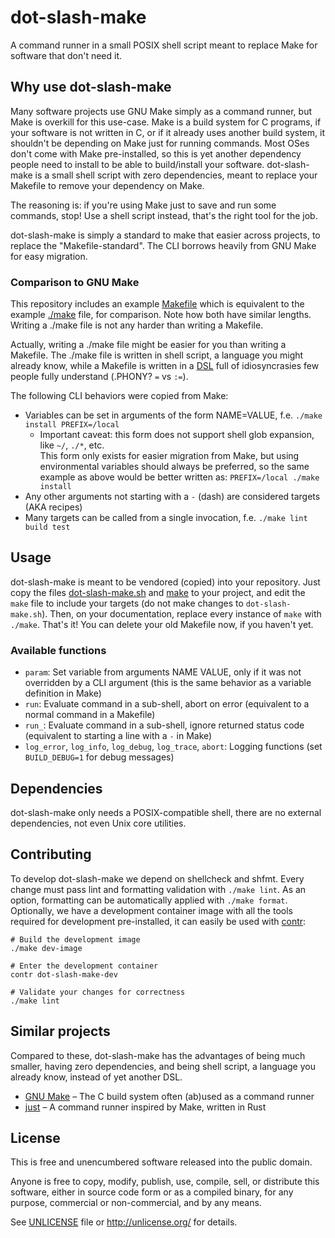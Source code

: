 # dot-slash-make

A command runner in a small POSIX shell script meant to replace Make for software that don't need it.

## Why use dot-slash-make

Many software projects use GNU Make simply as a command runner, but Make is overkill for this use-case. Make is a build system for C programs, if your software is not written in C, or if it already uses another build system, it shouldn't be depending on Make just for running commands. Most OSes don't come with Make pre-installed, so this is yet another dependency people need to install to be able to build/install your software. dot-slash-make is a small shell script with zero dependencies, meant to replace your Makefile to remove your dependency on Make.

The reasoning is: if you're using Make just to save and run some commands, stop! Use a shell script instead, that's the right tool for the job.

dot-slash-make is simply a standard to make that easier across projects, to replace the "Makefile-standard". The CLI borrows heavily from GNU Make for easy migration.

### Comparison to GNU Make

This repository includes an example [Makefile](Makefile) which is equivalent to the example [./make](make) file, for comparison. Note how both have similar lengths. Writing a ./make file is not any harder than writing a Makefile.

Actually, writing a ./make file might be easier for you than writing a Makefile. The ./make file is written in shell script, a language you might already know, while a Makefile is written in a [DSL](https://en.wikipedia.org/wiki/Domain-specific_language) full of idiosyncrasies few people fully understand (.PHONY? `=` vs `:=`).

The following CLI behaviors were copied from Make:
* Variables can be set in arguments of the form NAME=VALUE, f.e. `./make install PREFIX=/local`  
  * Important caveat: this form does not support shell glob expansion, like `~/`, `./*`, etc.  
  This form only exists for easier migration from Make, but using environmental variables should always be preferred, so the same example as above would be better written as: `PREFIX=/local ./make install`
* Any other arguments not starting with a `-` (dash) are considered targets (AKA recipes)
* Many targets can be called from a single invocation, f.e. `./make lint build test`

## Usage

dot-slash-make is meant to be vendored (copied) into your repository. Just copy the files [dot-slash-make.sh](dot-slash-make.sh) and [make](make) to your project, and edit the `make` file to include your targets (do not make changes to `dot-slash-make.sh`). Then, on your documentation, replace every instance of `make` with `./make`. That's it! You can delete your old Makefile now, if you haven't yet.

### Available functions

* `param`: Set variable from arguments NAME VALUE, only if it was not overridden by a CLI argument (this is the same behavior as a variable definition in Make)
* `run`: Evaluate command in a sub-shell, abort on error (equivalent to a normal command in a Makefile)
* `run_`: Evaluate command in a sub-shell, ignore returned status code (equivalent to starting a line with a `-` in Make)
* `log_error`, `log_info`, `log_debug`, `log_trace`, `abort`: Logging functions (set `BUILD_DEBUG=1` for debug messages)

## Dependencies
dot-slash-make only needs a POSIX-compatible shell, there are no external dependencies, not even Unix core utilities.

## Contributing
To develop dot-slash-make we depend on shellcheck and shfmt. Every change must pass lint and formatting validation with `./make lint`. As an option, formatting can be automatically applied with `./make format`. Optionally, we have a development container image with all the tools required for development pre-installed, it can easily be used with [contr](https://codeberg.org/contr/contr):

```shell
# Build the development image
./make dev-image

# Enter the development container
contr dot-slash-make-dev

# Validate your changes for correctness
./make lint
```

## Similar projects

Compared to these, dot-slash-make has the advantages of being much smaller, having zero dependencies, and being shell script, a language you already know, instead of yet another DSL.

* [GNU Make](https://www.gnu.org/software/make/) – The C build system often (ab)used as a command runner
* [just](https://github.com/casey/just) – A command runner inspired by Make, written in Rust

## License
This is free and unencumbered software released into the public domain.

Anyone is free to copy, modify, publish, use, compile, sell, or
distribute this software, either in source code form or as a compiled
binary, for any purpose, commercial or non-commercial, and by any
means.

See [UNLICENSE](UNLICENSE) file or http://unlicense.org/ for details.
